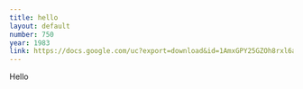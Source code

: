 ```yaml
---
title: hello
layout: default
number: 750
year: 1983
link: https://docs.google.com/uc?export=download&id=1AmxGPY25GZOh8rxl6a-fl1KxHOGoA6P2
---
```


Hello
